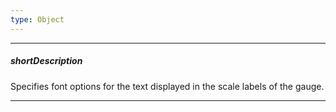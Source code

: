 ```yaml
---
type: Object
---
```

---
##### shortDescription
Specifies font options for the text displayed in the scale labels of the gauge.

---
